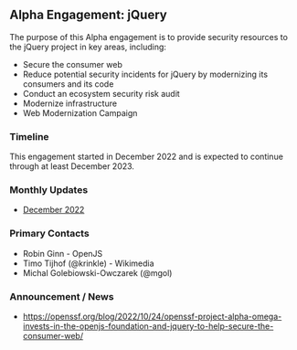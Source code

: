 ## Alpha Engagement: jQuery 

The purpose of this Alpha engagement is to provide security resources to the jQuery project
in key areas, including:

* Secure the consumer web
* Reduce potential security incidents for jQuery by modernizing its consumers and its code
* Conduct an ecosystem security risk audit
* Modernize infrastructure
* Web Modernization Campaign


### Timeline

This engagement started in December 2022 and is expected to continue through at least December 2023.

### Monthly Updates

* [December 2022](Update-2022-12.md)

### Primary Contacts

* Robin Ginn - OpenJS
* Timo Tijhof (@krinkle) - Wikimedia
* Michal Golebiowski-Owczarek (@mgol) 

### Announcement / News

* <https://openssf.org/blog/2022/10/24/openssf-project-alpha-omega-invests-in-the-openjs-foundation-and-jquery-to-help-secure-the-consumer-web/>

